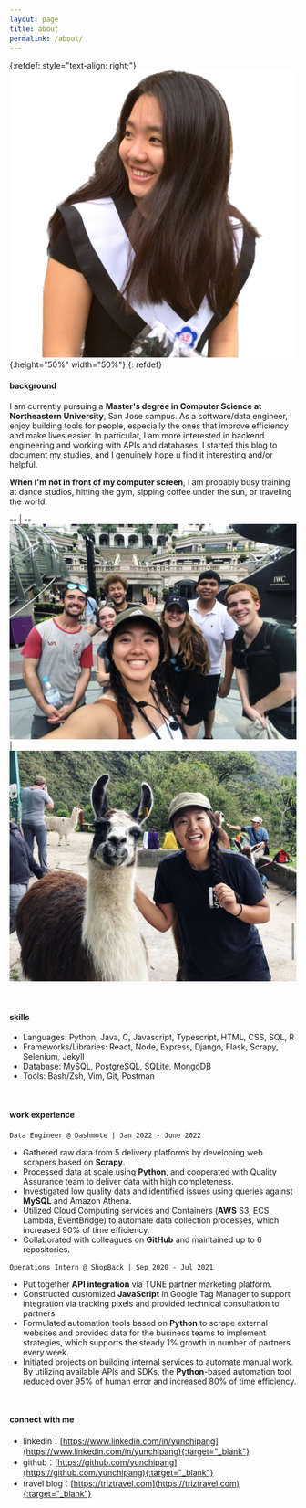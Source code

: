 ```yaml
---
layout: page
title: about
permalink: /about/
---
```

{:refdef: style="text-align: right;"}
![](/assets/images/profile_matte.png){:height="50%" width="50%"}
{: refdef}

#### **background**

I am currently pursuing a **Master's degree in Computer Science at Northeastern University**, San Jose campus. As a software/data engineer, I enjoy building tools for people, especially the ones that improve efficiency and make lives easier. In particular, I am more interested in backend engineering and working with APIs and databases. I started this blog to document my studies, and I genuinely hope u find it interesting and/or helpful.

**When I'm not in front of my computer screen**, I am probably busy training at dance studios, hitting the gym, sipping coffee under the sun, or traveling the world.

 -- | --
![](/assets/images/walking_tour.jpg)  |  ![](/assets/images/with_llama.jpg)

<br/>

#### **skills**

- Languages: Python, Java, C, Javascript, Typescript, HTML, CSS, SQL, R
- Frameworks/Libraries: React, Node, Express, Django, Flask, Scrapy, Selenium, Jekyll
- Database: MySQL, PostgreSQL, SQLite, MongoDB
- Tools: Bash/Zsh, Vim, Git, Postman

<br/>

#### **work experience**

```
Data Engineer @ Dashmote | Jan 2022 - June 2022
```

* Gathered raw data from 5 delivery platforms by developing web scrapers based on **Scrapy**.
* Processed data at scale using **Python**, and cooperated with Quality Assurance team to deliver data with high completeness.
* Investigated low quality data and identified issues using queries against **MySQL** and Amazon Athena.
* Utilized Cloud Computing services and Containers (**AWS** S3, ECS, Lambda, EventBridge) to automate data
collection processes, which increased 90% of time efficiency.
* Collaborated with colleagues on **GitHub** and maintained up to 6 repositories.

```
Operations Intern @ ShopBack | Sep 2020 - Jul 2021
```

* Put together **API integration** via TUNE partner marketing platform.
* Constructed customized **JavaScript** in Google Tag Manager to support integration via tracking pixels and provided technical consultation to partners.
* Formulated automation tools based on **Python** to scrape external websites and provided data for the business
teams to implement strategies, which supports the steady 1% growth in number of partners every week.
* Initiated projects on building internal services to automate manual work. By utilizing available APIs and SDKs, the **Python**-based automation tool reduced over 95% of human error and increased 80% of time efficiency.

<br/>

#### **connect with me**

- linkedin：[https://www.linkedin.com/in/yunchipang](https://www.linkedin.com/in/yunchipang){:target="_blank"}
- github：[https://github.com/yunchipang](https://github.com/yunchipang){:target="_blank"}
- travel blog：[https://triztravel.com](https://triztravel.com){:target="_blank"}
